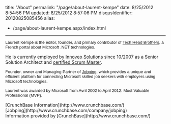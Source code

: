 title: "About"
permalink: "/page/about-laurent-kempe"
date: 8/25/2012 8:54:56 PM
updated: 8/25/2012 8:57:06 PM
disqusIdentifier: 20120825085456
alias:
 - /page/about-laurent-kempe.aspx/index.html
---
<span style="font-family: Tahoma, Arial, Helvetica; font-size: 13px;">Laurent Kempé is the editor, founder, and primary contributor of [Tech Head Brothers](http://www.techheadbrothers.com), a French portal about Microsoft .NET technologies.  

He is currently employed by [Innoveo Solutions](http://www.innoveo.com/ "innoveo solutions") since 10/2007 as a Senior Solution Architect and [certified Scrum Master](http://www.scrumalliance.org/profiles/74435-laurent-kemp).  
<!-- more -->
</span>

<span style="font-family: Tahoma, Arial, Helvetica; font-size: 13px;">Founder, owner and Managing Partner of [Jobping](http://www.jobping.com), which provides a unique and efficient platform for connecting Microsoft skilled job seekers with employers using Microsoft technologies.</span>

<span style="font-family: Tahoma, Arial, Helvetica; font-size: 13px;">Laurent was awarded by Microsoft from Avril 2002 to April 2012: Most Valuable Professional (MVP).</span>

<div class="cbw snap_nopreview"><div class="cbw_header"><script src="http://www.crunchbase.com/javascripts/widget.js" type="text/javascript"></script><div class="cbw_header_text">[CrunchBase Information](http://www.crunchbase.com/)</div></div><div class="cbw_content"><div class="cbw_subheader">[Jobping](http://www.crunchbase.com/company/jobping)</div><div class="cbw_subcontent"><script src="http://www.crunchbase.com/cbw/company/jobping.js" type="text/javascript"></script></div><div class="cbw_footer">Information provided by [CrunchBase](http://www.crunchbase.com/)</div></div></div>
